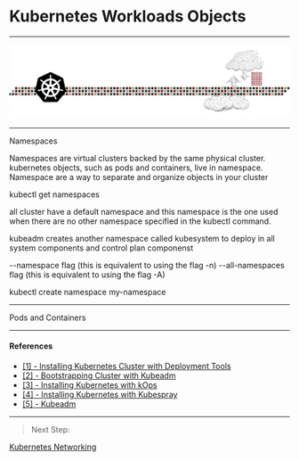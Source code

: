 # Kubernetes Workloads Objects


---

<p align="center">
    <img src="images/IntroPic.png">
</p>

---



Namespaces

Namespaces are virtual clusters backed by the same physical cluster. kubernetes objects, such as pods and containers, live in namespace. Namespace are a way to separate and organize objects in your cluster

kubectl get namespaces

all cluster have a default namespace and this namespace is the one used when there are no other namespace specified in the kubectl command.

kubeadm creates another namespace called kubesystem to deploy in all system components and control plan componenst 

--namespace flag (this is equivalent to using the flag -n)
--all-namespaces flag (this is equivalent to using the flag -A)

kubectl create namespace my-namespace


---

Pods and Containers





---

#### References

- [[1] - Installing Kubernetes Cluster with Deployment Tools](https://kubernetes.io/docs/setup/production-environment/tools/)
- [[2] - Bootstrapping Cluster with Kubeadm](https://kubernetes.io/docs/setup/production-environment/tools/kubeadm/)
- [[3] - Installing Kubernetes with kOps](https://kubernetes.io/docs/setup/production-environment/tools/kops/)
- [[4] - Installing Kubernetes with Kubespray](https://kubernetes.io/docs/setup/production-environment/tools/kubespray/)
- [[5] - Kubeadm](https://kubernetes.io/docs/reference/setup-tools/kubeadm/)



---

> Next Step:

[Kubernetes Networking]()